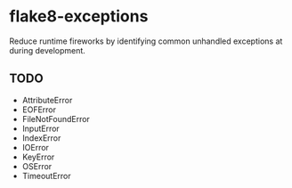 # flake8-exceptions

Reduce runtime fireworks by identifying common unhandled exceptions at during development.

## TODO

- AttributeError
- EOFError
- FileNotFoundError
- InputError
- IndexError
- IOError
- KeyError
- OSError
- TimeoutError
